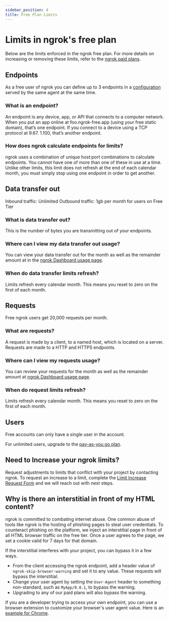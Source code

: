 ```yaml
---
sidebar_position: 4
title: Free Plan Limits
---
```


# Limits in ngrok's free plan

Below are the limits enforced in the ngrok free plan. For more details on increasing or removing these limits, refer to the [ngrok paid plans](https://ngrok.com/pricing?ref=limits-docs).

## ​Endpoints

As a free user of ngrok you can define up to 3 endpoints in a [configuration](https://ngrok.com/docs/agent/config/) served by the same agent at the same time.

### What is an endpoint?

An endpoint is any device, app, or API that connects to a computer network. When you put an app online at foo.ngrok-free.app (using your free static domain), that’s one endpoint. If you connect to a device using a TCP protocol at 9.67. 1.100, that’s another endpoint.

### How does ngrok calculate endpoints for limits?

ngrok uses a combination of unique host:port combinations to calculate endpoints. You cannot have one of more than one of these in use at a time. Unlike other limits, this limit does not refresh at the end of each calendar month, you must simply stop using one endpoint in order to get another.

## Data transfer out

Inbound traffic: Unlimited
Outbound traffic: 1gb per month for users on Free Tier

### What is data transfer out?

This is the number of bytes you are transmitting out of your endpoints.

### Where can I view my data transfer out usage?

You can view your data transfer out for the month as well as the remainder amount at in the [ngrok Dashboard usage page](https://dashboard.ngrok.com/usage).

### When do data transfer limits refresh?

Limits refresh every calendar month. This means you reset to zero on the first of each month.

## Requests

Free ngrok users get 20,000 requests per month.

### What are requests?

A request is made by a client, to a named host, which is located on a server. Requests are made to a HTTP and HTTPS endpoints.

### Where can I view my requests usage?

You can review your requests for the month as well as the remainder amount at [ngrok Dashboard usage page](https://dashboard.ngrok.com/usage).

### When do request limits refresh?

Limits refresh every calendar month. This means you reset to zero on the first of each month.

## Users

Free accounts can only have a single user in the account.

For unlimited users, upgrade to the [pay-as-you go plan](https://ngrok.com/pricing?ref=limits-docs).
​

## Need to Increase your ngrok limits?

Request adjustments to limits that conflict with your project by contacting ngrok. To request an increase to a limit, complete the [Limit Increase Request Form](https://tally.so/r/mKlYOK) and we will reach out with next steps.

## Why is there an interstitial in front of my HTML content?

ngrok is committed to combating internet abuse. One common abuse of tools like ngrok is the hosting of phishing pages to steal user credentials. To counteract phishing on the platform, we inject an interstitial page in front of all HTML browser traffic on the free tier. Once a user agrees to the page, we set a cookie valid for 7 days for that domain.

If the interstitial interferes with your project, you can bypass it in a few ways.

- From the client accessing the ngrok endpoint, add a header value of `ngrok-skip-browser-warning` and set it to any value. These requests will bypass the interstitial.
- Change your user agent by setting the `User-Agent` header to something non-standard, such as `MyApp/0.0.1`, to bypass the warning.
- Upgrading to any of our paid plans will also bypass the warning.

If you are a developer trying to access your own endpoint, you can use a browser extension to customize your browser's user agent value. Here is an [example for Chrome](https://chromewebstore.google.com/detail/requestly-intercept-modif/mdnleldcmiljblolnjhpnblkcekpdkpa?hl=en-US).
